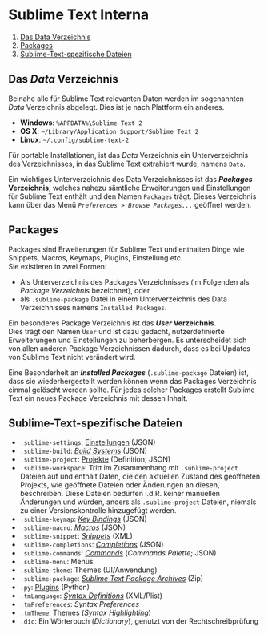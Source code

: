 Sublime Text Interna
==================

1.  [Das Data Verzeichnis](#das-data-verzeichnis)
2.  [Packages](#packages)
3.  [Sublime-Text-spezifische Dateien](#sublime-text-spezifische-dateien)





Das *Data* Verzeichnis
--------------------

Beinahe alle für Sublime Text relevanten Daten werden im sogenannten *Data* Verzeichnis abgelegt. Dies ist je nach Plattform ein anderes.

+   **Windows**: `%APPDATA%\Sublime Text 2`
+   **OS X**: `~/Library/Application Support/Sublime Text 2`
+   **Linux**: `~/.config/sublime-text-2`

Für portable Installationen, ist das *Data* Verzeichnis ein Unterverzeichnis des Verzeichnisses, in das Sublime Text extrahiert wurde, namens `Data`.

Ein wichtiges Unterverzeichnis des Data Verzeichnisses ist das ***Packages* Verzeichnis**, welches nahezu sämtliche Erweiterungen und Einstellungen für Sublime Text enthält und den Namen `Packages` trägt. Dieses Verzeichnis kann über das Menü <code><em>Preferences</em> &gt; <em>Browse Packages...</em></code> geöffnet werden.





Packages
--------

Packages sind Erweiterungen für Sublime Text und enthalten Dinge wie Snippets, Macros, Keymaps, Plugins, Einstellung etc.  
Sie existieren in zwei Formen:

+   Als Unterverzeichnis des Packages Verzeichnisses (im Folgenden als *Package Verzeichnis* bezeichnet), oder
+   als `.sublime-package` Datei in einem Unterverzeichnis des Data Verzeichnisses namens `Installed Packages`.

Ein besonderes Package Verzeichnis ist das ***User* Verzeichnis**.  
Dies trägt den Namen `User` und ist dazu gedacht, nutzerdefinierte Erweiterungen und Einstellungen zu beherbergen. Es unterscheidet sich von allen anderen Package Verzeichnissen dadurch, dass es bei Updates von Sublime Text nicht verändert wird.

Eine Besonderheit an ***Installed Packages*** (`.sublime-package` Dateien) ist, dass sie wiederhergestellt werden können wenn das Packages Verzeichnis einmal gelöscht werden sollte. Für jedes solcher Packages erstellt Sublime Text ein neues Package Verzeichnis mit dessen Inhalt.





Sublime-Text-spezifische Dateien
-----------------------------

+   `.sublime-settings`: [Einstellungen](http://sublime-text-unofficial-documentation.readthedocs.org/en/sublime-text-2/customization/settings.html) (JSON)
+   `.sublime-build`: [*Build Systems*](http://sublime-text-unofficial-documentation.readthedocs.org/en/sublime-text-2/file_processing/build_systems.html) (JSON)
+   `.sublime-project`: [Projekte](http://sublime-text-unofficial-documentation.readthedocs.org/en/sublime-text-2/file_management/file_management.html#projects) (Definition; JSON)
+   `.sublime-workspace`: Tritt im Zusammenhang mit `.sublime-project` Dateien auf und enthält Daten, die den aktuellen Zustand des geöffneten Projekts, wie geöffnete Dateien oder Änderungen an diesen, beschreiben. Diese Dateien bedürfen i.d.R. keiner manuellen Änderungen und würden, anders als `.sublime-project` Dateien, niemals zu einer Versionskontrolle hinzugefügt werden.
+   `.sublime-keymap`: [*Key Bindings*](http://sublime-text-unofficial-documentation.readthedocs.org/en/sublime-text-2/customization/key_bindings.html) (JSON)
+   `.sublime-macro`: [*Macros*](http://sublime-text-unofficial-documentation.readthedocs.org/en/sublime-text-2/extensibility/macros.html) (JSON)
+   `.sublime-snippet`: [*Snippets*](http://sublime-text-unofficial-documentation.readthedocs.org/en/sublime-text-2/extensibility/snippets.html) (XML)
+   `.sublime-completions`: [*Completions*](http://sublime-text-unofficial-documentation.readthedocs.org/en/sublime-text-2/extensibility/completions.html) (JSON)
+   `.sublime-commands`: [*Commands*](http://sublime-text-unofficial-documentation.readthedocs.org/en/sublime-text-2/extensibility/command_palette.html) (*Commands Palette*; JSON)
+   `.sublime-menu`: Menüs
+   `.sublime-theme`: Themes (UI/Anwendung)
+   `.sublime-package`: [*Sublime Text Package Archives*](http://sublime-text-unofficial-documentation.readthedocs.org/en/sublime-text-2/extensibility/packages.html) (Zip)
+   `.py`: [Plugins](http://sublime-text-unofficial-documentation.readthedocs.org/en/sublime-text-2/extensibility/plugins.html) (Python)
+   `.tmLanguage`: [*Syntax Definitions*](http://sublime-text-unofficial-documentation.readthedocs.org/en/sublime-text-2/extensibility/syntaxdefs.html) (XML/Plist)
+   `.tmPreferences`: *Syntax Preferences*
+   `.tmTheme`: Themes (*Syntax Highlighting*)
+   `.dic`: Ein Wörterbuch (*Dictionary*), genutzt von der Rechtschreibprüfung
